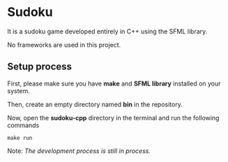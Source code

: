 # Sudoku

It is a sudoku game developed entirely in C++ using the SFML library.

No frameworks are used in this project.

## Setup process

First, please make sure you have **make** and **SFML library** installed on your system.

Then, create an empty directory named **bin** in the repository.

Now, open the **sudoku-cpp** directory in the terminal and run the following commands

```runs sudoku
make run
```

Note: _The development process is still in process._
